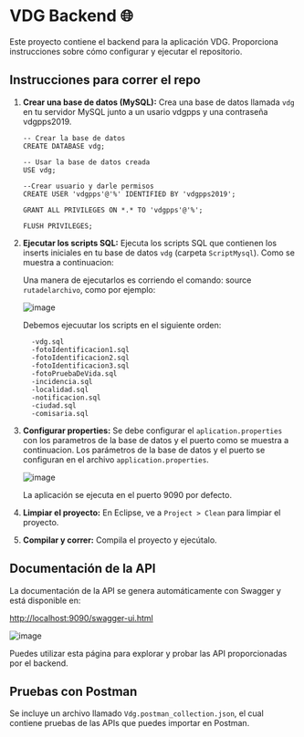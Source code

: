 # VDG Backend 🌐

Este proyecto contiene el backend para la aplicación VDG. Proporciona instrucciones sobre cómo configurar y ejecutar el repositorio.

## Instrucciones para correr el repo

1. **Crear una base de datos (MySQL):** Crea una base de datos llamada `vdg` en tu servidor MySQL junto a un usario vdgpps y una contraseña vdgpps2019.
   ```
   -- Crear la base de datos
   CREATE DATABASE vdg;
      
   -- Usar la base de datos creada
   USE vdg;

   --Crear usuario y darle permisos
   CREATE USER 'vdgpps'@'%' IDENTIFIED BY 'vdgpps2019';

   GRANT ALL PRIVILEGES ON *.* TO 'vdgpps'@'%';
    
   FLUSH PRIVILEGES;
   ```

3. **Ejecutar los scripts SQL:** Ejecuta los scripts SQL que contienen los inserts iniciales en tu base de datos `vdg` (carpeta `ScriptMysql`). Como se muestra a continuacion:

   Una manera de ejecutarlos es corriendo el comando: source `rutadelarchivo`, como por ejemplo:

   ![image](https://github.com/Nicolas2k19/PP2Backend/assets/86579814/e97a1739-cb9d-4811-af00-5b255894878c)

   Debemos ejecuutar los scripts en el siguiente orden:
   
         -vdg.sql
         -fotoIdentificacion1.sql
         -fotoIdentificacion2.sql
         -fotoIdentificacion3.sql
         -fotoPruebaDeVida.sql
         -incidencia.sql
         -localidad.sql
         -notificacion.sql
         -ciudad.sql
         -comisaria.sql

5. **Configurar properties:** Se debe configurar el `aplication.properties` con los parametros de la base de datos y el puerto como se muestra a continuacion.
   Los parámetros de la base de datos y el puerto se configuran en el archivo `application.properties`.

   ![image](https://github.com/Nicolas2k19/PP2Backend/assets/86579814/ec539424-c248-4ac3-ae84-f9393bab5acb)
   
   La aplicación se ejecuta en el puerto 9090 por defecto.
   
6. **Limpiar el proyecto:** En Eclipse, ve a `Project > Clean` para limpiar el proyecto.

7. **Compilar y correr:** Compila el proyecto y ejecútalo.

## Documentación de la API

La documentación de la API se genera automáticamente con Swagger y está disponible en:

[http://localhost:9090/swagger-ui.html](http://localhost:9090/swagger-ui.html)

![image](https://github.com/Nicolas2k19/PP2Backend/assets/86579814/e105e139-640a-4384-bebd-e8ad43be27c4)


Puedes utilizar esta página para explorar y probar las API proporcionadas por el backend.

## Pruebas con Postman

Se incluye un archivo llamado `Vdg.postman_collection.json`, el cual contiene pruebas de las APIs que puedes importar en Postman.

